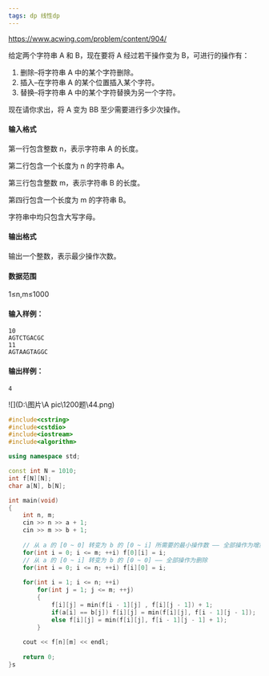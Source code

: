 ```yaml
---
tags: dp 线性dp
---
```




https://www.acwing.com/problem/content/904/



给定两个字符串  A 和 B，现在要将 A 经过若干操作变为 B，可进行的操作有：

1. 删除–将字符串 A 中的某个字符删除。
2. 插入–在字符串 A 的某个位置插入某个字符。
3. 替换–将字符串 A 中的某个字符替换为另一个字符。

现在请你求出，将 A 变为 BB 至少需要进行多少次操作。

#### 输入格式

第一行包含整数 n，表示字符串 A 的长度。

第二行包含一个长度为 n 的字符串 A。

第三行包含整数 m，表示字符串 B 的长度。

第四行包含一个长度为 m 的字符串 B。

字符串中均只包含大写字母。

#### 输出格式

输出一个整数，表示最少操作次数。

#### 数据范围

1≤n,m≤1000

#### 输入样例：

```
10 
AGTCTGACGC
11 
AGTAAGTAGGC
```

#### 输出样例：

```
4
```



![](D:\图片\A pic\1200题\44.png)

```cpp
#include<cstring>
#include<cstdio>
#include<iostream>
#include<algorithm>

using namespace std;

const int N = 1010;
int f[N][N];
char a[N], b[N];

int main(void)
{
    int n, m;
    cin >> n >> a + 1;
    cin >> m >> b + 1;
    
    // 从 a 的 [0 ~ 0] 转变为 b 的 [0 ~ i] 所需要的最小操作数 —— 全部操作为增加
    for(int i = 0; i <= m; ++i) f[0][i] = i;
    // 从 a 的 [0 ~ i] 转变为 b 的 [0 ~ 0] —— 全部操作为删除
    for(int i = 0; i <= n; ++i) f[i][0] = i;
    
    for(int i = 1; i <= n; ++i)
        for(int j = 1; j <= m; ++j) 
        {
            f[i][j] = min(f[i - 1][j] , f[i][j - 1]) + 1;
            if(a[i] == b[j]) f[i][j] = min(f[i][j], f[i - 1][j - 1]);
            else f[i][j] = min(f[i][j], f[i - 1][j - 1] + 1);
        }
        
    cout << f[n][m] << endl;
    
    return 0;
}s
```

